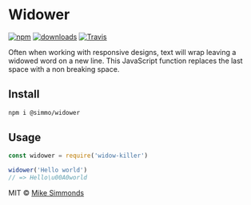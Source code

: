 # Widower

[![npm][image-npm]][url-npm] [![downloads][image-downloads]][url-npm] [![Travis][image-travis]][url-travis]

Often when working with responsive designs, text will wrap leaving a widowed word on a new line. This JavaScript function replaces the last space with a non breaking space.

## Install

```bash
npm i @simmo/widower
```

## Usage

```javascript
const widower = require('widow-killer')

widower('Hello world')
// => Hello\u00A0world
```

MIT © [Mike Simmonds](https://simmo.me)

[image-downloads]: https://img.shields.io/npm/dm/@simmo/widower.svg?style=flat-square
[image-npm]: https://img.shields.io/npm/v/@simmo/widower.svg?style=flat-square
[image-travis]: https://img.shields.io/travis/zone/frontend.svg?style=flat-square
[url-npm]: https://npmjs.org/package/@simmo/widower
[url-travis]: https://travis-ci.org/zone/frontend
